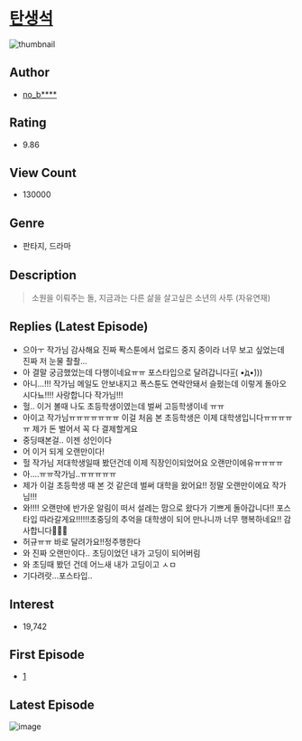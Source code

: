 # [탄생석](https://comic.naver.com/bestChallenge/list?titleId=637221)
![thumbnail](https://image-comic.pstatic.net/user_contents_data/challenge_comic/2021/07/14/281237/thumbnail_202x164e1f8a5e9_c3ae_4939_99d0_6b69700f8400_00000006.JPEG)

## Author
- [no_b****](https://comic.naver.com/artistTitle?id=281237)

## Rating
- 9.86

## View Count
- 130000

## Genre
- 판타지, 드라마

## Description
> 소원을 이뤄주는 돌, 지금과는 다른 삶을 살고싶은 소년의 사투 (자유연재)

## Replies (Latest Episode)
- 으아ㅜ 작가님 감사해요 진짜 퐉스툰에서 업로드 중지 중이라 너무 보고 싶었는데 진짜 저 눈물 좔좔...
- 아 결말 궁금했었는데 다행이네요ㅠㅠ 포스타입으로 달려갑니다=͟͟͞͞( •̀д•́)))
- 아니...!!! 작가님 메일도 안보내지고 폭스툰도 연락안돼서 슬펐는데 이렇게 돌아오시다뇨!!!! 사랑합니다 작가님!!!
- 헐.. 이거 볼때 나도 초등학생이였는데 벌써 고등학생이네 ㅠㅠ
- 아이고 작가님ㅠㅠㅠㅠㅠㅠㅠ 이걸 처음 본 초등학생은 이제 대학생입니다ㅠㅠㅠㅠㅠ 제가 돈 벌어서 꼭 다 결제할게요
- 중딩때본걸.. 이젠 성인이다
- 어 이거 되게 오랜만이다!
- 헐 작가님 저대학생일때 봤던건데 이제 직장인이되었어요 오랜만이에유ㅠㅠㅠㅠ
- 아....ㅠㅠ작가님..ㅠㅠㅠㅠㅠ
- 제가 이걸 초등학생 때 본 것 같은데 벌써 대학을 왔어요!! 정말 오랜만이에요 작가님!!!
- 와!!!! 오랜만에 반가운 알림이 떠서 설레는 맘으로 왔다가 기쁘게 돌아갑니다!! 포스타입 따라갈게요!!!!!!초중딩의 추억을 대학생이 되어 만나니까 너무 행복하네요!! 감사합니다🥰🥰🥰
- 허규ㅠㅠ 바로 달려가요!!정주행한다
- 와 진짜 오랜만이다.. 초딩이었던 내가 고딩이 되어버림
- 와 초딩때 봤던 건데 어느새 내가 고딩이고 ㅅㅁ
- 기다려랏...포스타입..

## Interest
- 19,742

## First Episode
- [1](https://comic.naver.com/bestChallenge/detail?titleId=637221&no=1)

## Latest Episode
![image](https://image-comic.pstatic.net/user_contents_data/challenge_comic/2021/07/14/281237/upload_3545793291774998883.jpeg)

